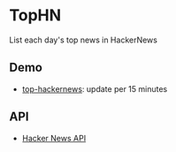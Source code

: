 # TopHN

List each day's top news in HackerNews

## Demo

- [top-hackernews](https://top-hackernews.herokuapp.com/): update per 15 minutes

## API

- [Hacker News API](https://github.com/HackerNews/API)
